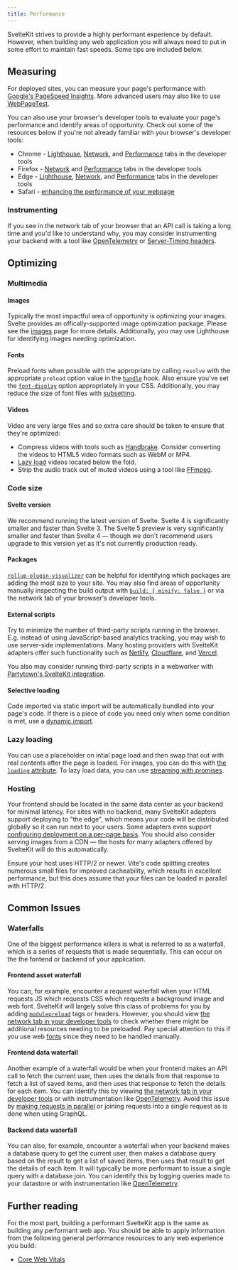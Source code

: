 ```yaml
---
title: Performance
---
```


SvelteKit strives to provide a highly performant experience by default. However, when building any web application you will always need to put in some effort to maintain fast speeds. Some tips are included below.

## Measuring

For deployed sites, you can measure your page's performance with [Google's PageSpeed Insights](https://pagespeed.web.dev/). More advanced users may also like to use [WebPageTest](https://www.webpagetest.org/).

You can also use your browser's developer tools to evaluate your page's performance and identify areas of opportunity. Check out some of the resources below if you're not already familiar with your browser's developer tools:

* Chrome - [Lighthouse](https://developer.chrome.com/docs/lighthouse/overview#devtools), [Network](https://developer.chrome.com/docs/devtools/network), and [Performance](https://developer.chrome.com/docs/devtools/performance) tabs in the developer tools
* Firefox - [Network](https://firefox-source-docs.mozilla.org/devtools-user/network_monitor/) and [Performance](https://hacks.mozilla.org/2022/03/performance-tool-in-firefox-devtools-reloaded/) tabs in the developer tools
* Edge - [Lighthouse](https://learn.microsoft.com/en-us/microsoft-edge/devtools-guide-chromium/lighthouse/lighthouse-tool), [Network](https://learn.microsoft.com/en-us/microsoft-edge/devtools-guide-chromium/network/), and [Performance](https://learn.microsoft.com/en-us/microsoft-edge/devtools-guide-chromium/evaluate-performance/) tabs in the developer tools
* Safari - [enhancing the performance of your webpage](https://developer.apple.com/library/archive/documentation/NetworkingInternetWeb/Conceptual/Web_Inspector_Tutorial/EnhancingyourWebpagesPerformance/EnhancingyourWebpagesPerformance.html)

### Instrumenting

If you see in the network tab of your browser that an API call is taking a long time and you'd like to understand why, you may consider instrumenting your backend with a tool like [OpenTelemetry](https://opentelemetry.io/) or [Server-Timing headers](https://developer.mozilla.org/en-US/docs/Web/HTTP/Headers/Server-Timing).

## Optimizing

### Multimedia

#### Images

Typically the most impactful area of opportunity is optimizing your images. Svelte provides an offically-supported image optimization package. Please see the [images](images) page for more details. Additionally, you may use Lighthouse for identifying images needing optimization.

#### Fonts

Preload fonts when possible with the appropriate by calling `resolve` with the appropriate `preload` option value in the [`handle`](hooks#server-hooks-handle) hook. Also ensure you've set the [`font-display`](https://developer.mozilla.org/en-US/docs/Web/CSS/@font-face/font-display) option appropriately in your CSS. Additionally, you may reduce the size of font files with [subsetting](https://fonts.google.com/knowledge/glossary/subsetting).

#### Videos

Video are very large files and so extra care should be taken to ensure that they're optimized:

- Compress videos with tools such as [Handbrake](https://handbrake.fr/). Consider converting the videos to HTML5 video formats such as WebM or MP4.
- [Lazy load](https://developer.mozilla.org/en-US/docs/Web/Performance/Lazy_loading) videos located below the fold.
- Strip the audio track out of muted videos using a tool like [FFmpeg](https://ffmpeg.org/).

### Code size

#### Svelte version

We recommend running the latest version of Svelte. Svelte 4 is significantly smaller and faster than Svelte 3. The Svelte 5 preview is very significantly smaller and faster than Svelte 4 — though we don't recommend users upgrade to this version yet as it's not currently production ready.

#### Packages

[`rollup-plugin-visualizer`](https://www.npmjs.com/package/rollup-plugin-visualizer) can be helpful for identifying which packages are adding the most size to your site. You may also find areas of opportunity manually inspecting the build output with [`build: { minify: false }`](https://vitejs.dev/config/build-options.html#build-minify) or via the network tab of your browser's developer tools.

#### External scripts

Try to minimize the number of third-party scripts running in the browser. E.g. instead of using JavaScript-based analytics tracking, you may wish to use server-side implementations. Many hosting providers with SvelteKit adapters offer such functionality such as [Netlify](https://docs.netlify.com/monitor-sites/site-analytics/), [Cloudflare](https://www.cloudflare.com/web-analytics/), and [Vercel](https://vercel.com/docs/analytics).

You also may consider running third-party scripts in a webworker with [Partytown's SvelteKit integration](https://partytown.builder.io/sveltekit).

#### Selective loading

Code imported via static import will be automatically bundled into your page's code. If there is a piece of code you need only when some condition is met, use a [dynamic import](https://vitejs.dev/guide/features#dynamic-import).

### Lazy loading

You can use a placeholder on intial page load and then swap that out with real contents after the page is loaded. For images, you can do this with [the `loading` attribute](https://developer.mozilla.org/en-US/docs/Web/Performance/Lazy_loading). To lazy load data, you can use [streaming with promises](load#streaming-with-promises).

### Hosting

Your frontend should be located in the same data center as your backend for minimal latency. For sites with no backend, many SvelteKit adapters support deploying to "the edge", which means your code will be distributed globally so it can run next to your users. Some adapters even support [configuring deployment on a per-page basis](https://kit.svelte.dev/docs/page-options#config). You should also consider serving images from a CDN — the hosts for many adapters offered by SvelteKit will do this automatically.

Ensure your host uses HTTP/2 or newer. Vite's code splitting creates numerous small files for improved cacheability, which results in excellent performance, but this does assume that your files can be loaded in parallel with HTTP/2.

## Common Issues

### Waterfalls

One of the biggest performance killers is what is referred to as a waterfall, which is a series of requests that is made sequentially. This can occur on the the fontend or backend of your application.

#### Frontend asset waterfall

You can, for example, encounter a request waterfall when your HTML requests JS which requests CSS which requests a background image and web font. SvelteKit will largely solve this class of problems for you by adding [`modulepreload`](https://developer.mozilla.org/en-US/docs/Web/HTML/Attributes/rel/modulepreload) tags or headers. However, you should view [the network tab in your developer tools](#measuring) to check whether there might be additional resources needing to be preloaded. Pay special attention to this if you use web [fonts](#fonts) since they need to be handled manually.

#### Frontend data waterfall

Another example of a waterfall would be when your frontend makes an API call to fetch the current user, then uses the details from that response to fetch a list of saved items, and then uses that response to fetch the details for each item. You can identify this by viewing [the network tab in your developer tools](#measuring) or with instrumentation like [OpenTelemetry](https://opentelemetry.io/). Avoid this issue by [making requests in parallel](load#parallel-loading) or joining requests into a single request as is done when using GraphQL.

#### Backend data waterfall

You can also, for example, encounter a waterfall when your backend makes a database query to get the current user, then makes a database query based on the result to get a list of saved items, then uses that result to get the details of each item. It will typically be more performant to issue a single query with a database join. You can identify this by logging queries made to your datastore or with instrumentation like [OpenTelemetry](https://opentelemetry.io/).

## Further reading

For the most part, building a performant SvelteKit app is the same as building any performant web app. You should be able to apply information from the following general performance resources to any web experience you build:

- [Core Web Vitals](https://web.dev/explore/learn-core-web-vitals)
